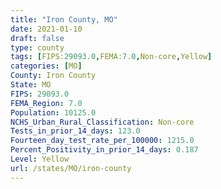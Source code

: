```yaml
---
title: "Iron County, MO"
date: 2021-01-10
draft: false
type: county
tags: [FIPS:29093.0,FEMA:7.0,Non-core,Yellow]
categories: [MO]
County: Iron County
State: MO
FIPS: 29093.0
FEMA_Region: 7.0
Population: 10125.0
NCHS_Urban_Rural_Classification: Non-core
Tests_in_prior_14_days: 123.0
Fourteen_day_test_rate_per_100000: 1215.0
Percent_Positivity_in_prior_14_days: 0.187
Level: Yellow
url: /states/MO/iron-county
---
```



